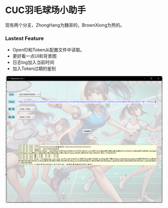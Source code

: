 # CUC羽毛球场小助手
现有两个分支，ZhongHang为魏哥的，BrownXiong为熊的。

### Lastest Feature
- OpenID和Token从配置文件中读取。
- 更好看一点UI和背景图
- 日志log加入当前时间
- 加入Token过期的鉴别

![image](https://github.com/HarbinBear/Badminton/blob/BrownXiong/ScreenShot.png)
